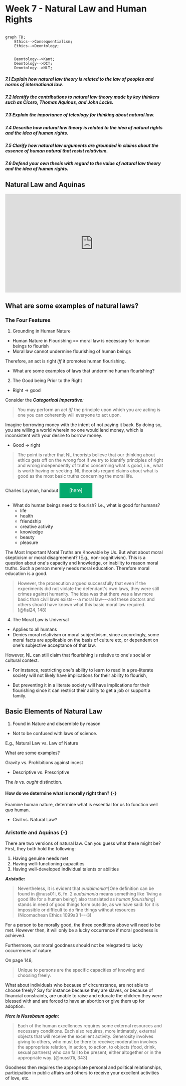 # Week 7 - Natural Law and Human Rights

<style>
.button {
  background-color: #04AA6D; /* Green */
  border: none;
  color: white;
  padding: 15px 32px;
  text-align: center;
  text-decoration: none;
  display: inline-block;
  font-size: 16px;
}
</style>


```mermaid

graph TD;
    Ethics-->Consequentialism;
    Ethics-->Deontology;
```

```mermaid

    Deontology-->Kant;
    Deontology-->DCT;
    Deontology-->NLT;
```

##### 7.1 Explain how natural law theory is related to the law of peoples and norms of international law.

##### 7.2 Identify the contributions to natural law theory made by key thinkers such as Cicero, Thomas Aquinas, and John Locke.

##### 7.3 Explain the importance of teleology for thinking about natural law.

##### 7.4 Describe how natural law theory is related to the idea of natural rights and the idea of human rights.

##### 7.5 Clarify how natural law arguments are grounded in claims about the essence of human natural that resist relativism.

##### 7.6 Defend your own thesis with regard to the value of natural law theory and the idea of human rights.

## Natural Law and Aquinas

<iframe width="560" height="315" src="https://www.youtube.com/embed/r_UfYY7aWKo?si=K1vuI5jUrYcrvAsA" title="YouTube video player" frameborder="0" allow="accelerometer; autoplay; clipboard-write; encrypted-media; gyroscope; picture-in-picture; web-share" referrerpolicy="strict-origin-when-cross-origin" allowfullscreen></iframe>

## What are some examples of natural laws?

### The Four Features

1. Grounding in Human Nature

* Human Nature in Flourishing == moral law is necessary for human beings to flourish
* Moral law cannot undermine flourishing of human beings

Therefore, an act is right *iff* it promotes human flourishing.

* What are some examples of laws that undermine human flourishing?

2. The Good being Prior to the Right

* Right $\rightarrow$ good

Consider the ***Categorical Imperative:***

> You may perform an act *iff* the principle upon which you are acting is one you can coherently will everyone to act upon.

Imagine borrowing money with the intent of not paying it back. By doing so, you are willing a world wherein no one would lend money, which is inconsistent with your desire to borrow money.

* Good $\rightarrow$ right

> The point is rather that NL theorists believe that our thinking about ethics gets off on the wrong foot if we try to identify principles of right and wrong independently of truths concerning what is good, i.e., what is worth having or seeking. NL theorists regard claims about what is good as the most basic truths concerning the moral life.

Charles Layman, handout <a href="./Natural Law Ethics 12-29-14 copy.pdf" target="_blank"><button class="button">[here]</button></a>

* What do human beings need to flourish? I.e., what is good for humans?
  * life
  * health
  * friendship
  * creative activity
  * knowledge
  * beauty
  * pleasure

The Most Important Moral Truths are Knowable by Us. But what about moral skepticism or moral disagreement? (E.g., non-cognitivism). This is a question about one's capacity and knowledge, or inability to reason moral truths. Such a person merely needs moral education. Therefore moral education is a good.

> However, the prosecution argued successfully that even if the experiments did not violate the defendant's own laws, they were still crimes against humanity. The idea was that there was a law more basic than civil laws exists---a moral law---and these doctors and others should have known what this basic moral law required. [@fial24, 148]

4. The Moral Law is Universal

* Applies to all humans
* Denies moral relativism or moral subjectivism, since accordingly, some moral facts are applicable on the basis of culture etc, or dependent on one's subjective acceptance of that law.

However, NL can still claim that flourishing is relative to one's social or cultural context.

* For instance, restricting one's ability to learn to read in a pre-literate society will not likely have implications for their ability to flourish,

* But preventing it in a literate society will have implications for their flourishing since it can restrict their ability to get a job or support a family.

## Basic Elements of Natural Law

1. Found in Nature and discernible by reason

* Not to be confused with laws of science.

E.g., Natural Law vs. Law of Nature

What are some examples?

Gravity vs. Prohibitions against incest

* Descriptive vs. Prescriptive

The *is* vs. *ought* distinction.

#### How do we determine what is morally right then? {-}

Examine human nature, determine what is essential for us to function well *qua* human.

* Civil vs. Natural Law?


### Aristotle and Aquinas {-}

There are two versions of natural law. Can you guess what these might be? First, they both hold the following:

1. Having genuine needs met
2. Having well-functioning capacities
3. Having well-developed individual talents or abilities

***Aristotle:***

> Nevertheless, it is evident that *eudaimonia*^[One definition can be found in @nuss01i, 6, fn. 2 *eudaimonia* means something like 'living a good life for a human being'; also translated as *human flourishing*] stands in need of good things form outside, as we have said: for it is impossible or difficult to do fine things without resources (Nicomachean Ethics 1099a3 1---3)

For a person to be morally good, the three conditions above will need to be met. However then, it will only be a lucky occurrence if moral goodness is achieved.

Furthermore, our moral goodness should not be relegated to lucky occurrences of nature.

On page 148,

> Unique to persons are the specific capacities of knowing and choosing freely.

What about individuals who because of circumstance, are not able to choose freely? Say for instance because they are slaves, or because of financial constraints, are unable to raise and educate the children they were blessed with and are forced to have an abortion or give them up for adoption.

***Here is Nussbaum again:***

> Each of the human excellences requires some external resources and necessary conditions. Each also requires, more intimately, external objects that will receive the excellent activity. Generosity involves giving to others, who must be there to receive; moderation involves the appropriate relation, in action, to action, to objects (food, drink, sexual partners) who can fail to be present, either altogether or in the appropriate way. [@nuss01i, 343]

Goodness then requires the appropriate personal and political relationships, participation in public affairs and others to receive your excellent activities of love, etc.
